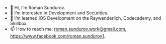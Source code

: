 - 👋 Hi, I’m Roman Sundurov.
- 👀 I’m interested in Development and Securities.
- 🌱 I’m learned iOS Development on the Raywenderlich, Codecademy, and Skillbox.
- 📫 How to reach me: roman.sundurov.work@gmail.com, https://www.facebook.com/roman.sundurov1.

<!---
RomanS001/RomanS001 is a ✨ special ✨ repository because its `README.md` (this file) appears on your GitHub profile.
You can click the Preview link to take a look at your changes.
--->
